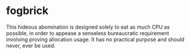 # fogbrick
This hideous abomination is designed solely to eat as much CPU as possible, in order to appease a senseless bureaucratic requirement involving proving allocation usage. It has no practical purpose and should never, ever be used.
